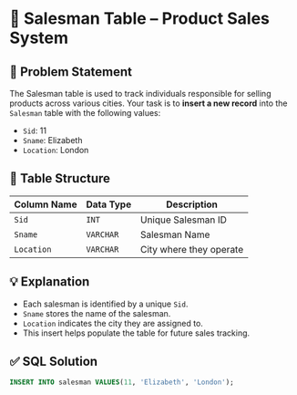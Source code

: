 # 🧾 Salesman Table – Product Sales System

## 📜 Problem Statement  
The Salesman table is used to track individuals responsible for selling products across various cities. Your task is to **insert a new record** into the `Salesman` table with the following values:
- `Sid`: 11  
- `Sname`: Elizabeth  
- `Location`: London

## 🧩 Table Structure

| Column Name | Data Type | Description              |
|-------------|-----------|--------------------------|
| `Sid`       | `INT`     | Unique Salesman ID       |
| `Sname`     | `VARCHAR` | Salesman Name            |
| `Location`  | `VARCHAR` | City where they operate  |

## 💡 Explanation  
- Each salesman is identified by a unique `Sid`.  
- `Sname` stores the name of the salesman.  
- `Location` indicates the city they are assigned to.  
- This insert helps populate the table for future sales tracking.

## ✅ SQL Solution  
```sql
INSERT INTO salesman VALUES(11, 'Elizabeth', 'London');
